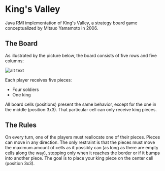 # King's Valley

Java RMI implementation of King's Valley, a strategy board game conceptualized by Mitsuo Yamamoto in 2006.

## The Board

As illustrated by the picture below, the board consists of five rows and five columns:

![alt text](http://www.gift-box.co.jp/english/kingsvalley/KV15.jpg)  

Each player receives five pieces:
- Four soldiers
- One king

All board cells (positions) present the same behavior, except for the one in the middle (position 3x3). That particular cell can only receive king pieces.

## The Rules

On every turn, one of the players must reallocate one of their pieces. Pieces can move in any direction. The only restraint is that the pieces must move the maximum amount of cells as it possibly can (as long as there are empty cells along the way), stopping only when it reaches the border or if it bumps into another piece.
The goal is to place your king piece on the center cell (position 3x3). 
